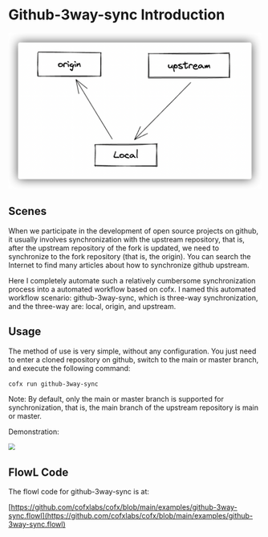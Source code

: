 # Github-3way-sync Introduction

![](assets/3way-sync.png)

## Scenes

When we participate in the development of open source projects on github, it usually involves synchronization with the upstream repository, that is, after the upstream repository of the fork is updated, we need to synchronize to the fork repository (that is, the origin). You can search the Internet to find many articles about how to synchronize github upstream.

Here I completely automate such a relatively cumbersome synchronization process into a automated workflow based on cofx. I named this automated workflow scenario: github-3way-sync, which is three-way synchronization, and the three-way are: local, origin, and upstream.

## Usage

The method of use is very simple, without any configuration. You just need to enter a cloned repository on github, switch to the main or master branch, and execute the following command:

```shell
cofx run github-3way-sync
````

Note: By default, only the main or master branch is supported for synchronization, that is, the main branch of the upstream repository is main or master.

Demonstration:

<img src="assets/3way-sync-demo.png" style="zoom:80%;" />

## FlowL Code

The flowl code for github-3way-sync is at:

[https://github.com/cofxlabs/cofx/blob/main/examples/github-3way-sync.flowl](https://github.com/cofxlabs/cofx/blob/main/examples/github-3way-sync.flowl)
